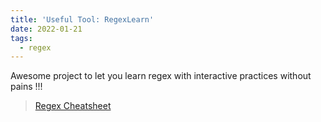 ```yaml
---
title: 'Useful Tool: RegexLearn'
date: 2022-01-21
tags:
  - regex
---
```


Awesome project to let you learn regex with interactive practices without pains
!!!

> [Regex Cheatsheet](https://regexlearn.com/cheatsheet)
